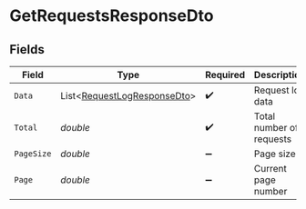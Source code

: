 # GetRequestsResponseDto


## Fields

| Field                                                                           | Type                                                                            | Required                                                                        | Description                                                                     |
| ------------------------------------------------------------------------------- | ------------------------------------------------------------------------------- | ------------------------------------------------------------------------------- | ------------------------------------------------------------------------------- |
| `Data`                                                                          | List<[RequestLogResponseDto](../../Models/Components/RequestLogResponseDto.md)> | :heavy_check_mark:                                                              | Request log data                                                                |
| `Total`                                                                         | *double*                                                                        | :heavy_check_mark:                                                              | Total number of requests                                                        |
| `PageSize`                                                                      | *double*                                                                        | :heavy_minus_sign:                                                              | Page size                                                                       |
| `Page`                                                                          | *double*                                                                        | :heavy_minus_sign:                                                              | Current page number                                                             |